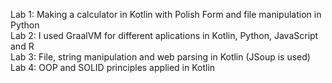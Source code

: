 Lab 1: Making a calculator in Kotlin with Polish Form and file manipulation in Python    
Lab 2: I used GraalVM for different aplications in Kotlin, Python, JavaScript and R    
Lab 3: File, string manipulation and web parsing in Kotlin (JSoup is used)    
Lab 4: OOP and SOLID principles applied in Kotlin    

